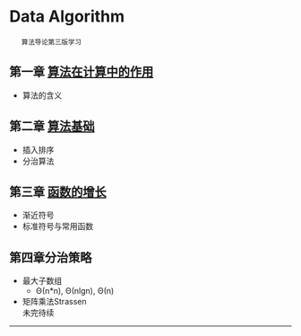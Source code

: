 # Data Algorithm
       算法导论第三版学习

## 第一章 [算法在计算中的作用](https://github.com/DjSasadvs/Data-Algorithm/blob/master/chapter%20one.md)
* 算法的含义

## 第二章 [算法基础](https://github.com/DjSasadvs/Data-Algorithm/blob/master/chapter%20two.md)
*  插入排序
*  分治算法

## 第三章 [函数的增长](https://github.com/DjSasadvs/Data-Algorithm/blob/master/chapter%20three.md)
* 渐近符号
* 标准符号与常用函数

## 第四章分治策略
* 最大子数组
  * Θ(n*n), Θ(nlgn), Θ(n)
* 矩阵乘法Strassen
<br>未完待续
---------------



